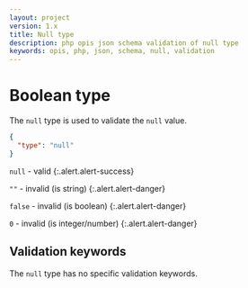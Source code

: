 ```yaml
---
layout: project
version: 1.x
title: Null type
description: php opis json schema validation of null type
keywords: opis, php, json, schema, null, validation
---
```


# Boolean type

The `null` type is used to validate the `null` value.

```json
{
  "type": "null"
}
```

`null` - valid
{:.alert.alert-success}

`""` - invalid (is string)
{:.alert.alert-danger}

`false` - invalid (is boolean)
{:.alert.alert-danger}

`0` - invalid (is integer/number)
{:.alert.alert-danger}

## Validation keywords

The `null` type has no specific validation keywords.

